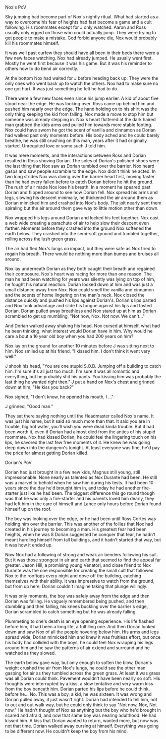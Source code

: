 
Nox's PoV

Sky jumping had become part of Nox's nightly ritual.  What had started as a way to overcome his fear of heights had fast become a game and a cult following.  His roommates except for J only watched.  Aaron and Ross usually only egged on those who could actually jump.  They were trying to get people to make a mistake.  God forbid anyone die, Nox would probably kill his roommates himself.

It was well past curfew they should have all been in their beds there were a few new faces watching.  Nox had already jumped. He usually went first.  Mostly he went first because it was his game.  But it was his reminder to others how to do bend air correctly. 

At the bottom Nox had waited for J before heading back up.  They were the only ones who went back up to watch the others.  Nox had to make sure no one got hurt. It was just something he felt he had to do.

There were a few new faces even since his jump earlier.  A kid of about five stood near the edge.  He was looking over.  Ross came up behind him and pushed him nearly over the edge.  The hand holding on to his shirt was the only thing keeping the kid from falling.  Nox made a move to stop him but someone was already stepping in.  Nox's heart fluttered at the dark haired man grabbed the kids arms and pulled him towards more stable footing.  Nox could have sworn he got the scent of vanilla and cinnamon as Dorian had walked past only moments before.  His body ached and he could barely breathe, he was still crushing on this man, years after it had originally started.  Unrequited love or some such J told him.  

It was mere moments, and the interactions between Ross and Dorian resulted in Ross shoving Dorian.   The soles of Dorian's polished shoes were the last thing that Nox saw as Dorian tumbled over the barrier.  Nox heard gasps and saw people scramble to the edge.  Nox didn't think he acted.  In two long strides Nox was diving over the barrier head first, moving faster than he had every fallen before to catch Dorian before he hit the ground.  The rush of air made Nox lose his breath.  In a moment he speared past Dorian and flipped around to see how Dorian fell.  Nox spread his arms and legs, slowing his descent minimally, he thickened the air around them as Dorian mimicked him and crashed into Nox's body.   The jolt nearly sent them spiraling but the air around them gave way to little motion other than down.

Nox wrapped his legs around Dorian and locked his feet together.  Nox cast a web wide creating a parachute of air to help slow their descent even farther.  Moments before they crashed into the ground Nox softened the earth below.  They crashed into the semi-soft ground and tumbled together, rolling across the lush green grass. 

The air had fled Nox's lungs on impact, but they were safe as Nox tried to regain his breath.  There would be nothing more than bumps and bruises all around.  

Nox lay underneath Dorian as they both caught their breath and regained their composure.  Nox's heart was racing for more than one reason.  The man he had been watching for years was silently was lying on top of him, he fought his natural reaction.  Dorian looked down at him and was just a small distance away from Nox.  Nox could smell the vanilla and cinnamon and the scents of home lingering on the man's neck.  Nox closed the distance quickly and pushed his lips against Dorian's.  Dorian's lips parted and Nox took advantage and slide his tongue against his lips and tasted Dorian.  Dorian pulled away breathless and Nox stared up at him as Dorian scrambled to get up mumbling, "Not now, Nox.  Not now.  We can't..."  

And Dorian walked away shaking his head.  Nox cursed at himself, what had he been thinking, what interest would Dorian have in him.  Why would he care a bout a 16 year old boy when you had 200 years on him?

Nox lay on the ground for another 10 minutes before J was sitting next to him.  Nox smiled up at his friend, "I kissed him.  I don't think it went very well."

J shook his head, "You are one stupid S.O.B.  Jumping off a building to catch him. I'm sure it's all just too much.  I'm sure it was all romantic and everything, but he probably shit his pants.   You kissing him was probably the last thing he wanted right then."  J put a hand on Nox's chest and grinned down at him, "He kiss you back?"

Nox sighed, "I don't know, he opened his mouth, I ..."

J grinned, "Good man."

They sat there saying nothing until the Headmaster called Nox's name.  It was just his name, but it said so much more than that.  It said you are in trouble, big hot water, you'll wish you were dead kinda trouble.  But it had been worth it, even if Dorian had almost died from the antics of his stupid roommate.  Nox had kissed Dorian, he could feel the lingering touch on his lips, he savored the last few free moments of it.  He knew he was going deep down into the dungeon's tonight.  At least everyone was fine, he'd pay the price for almost getting Dorian killed.

Dorian's PoV

Dorian had just brought in a few new kids, Magnus still young, still impressionable.  None nearly as talented as Nox Durante had been.  He still was a marvel to behold when he saw him during his tests.  It had been 10 years since the day he'd brought him in, and today he had another fire-starter just like he had been.  The biggest difference this go round though was that he was only a fire-starter and his parents loved him dearly, they had left him in the care of himself and Lance only hours before Dorian found himself up on the roof.  

The boy was looking over the edge, or he had been until Ross Cortes was holding him over the barrier.  This was another of the follies that Nox had created in his journey to becoming a man.  His greatest fear had been heights, when he was 8 Dorian suggested he conquer that fear, he hadn't meant hurdling himself from tall buildings, and it hadn't started that way, but it was how it ended up.

Now Nox had a following of strong and weak air benders following his suit.  But it was those strongest in air and earth that seemed to find the appeal far greater.  Jason Hill, a promising young Venatori, and close friend to Nox Durante was the one responsible for creating the small cult that followed Nox to the rooftops every night and dove off the building, catching themselves with their ability.  It was impressive to watch from the ground, but from up here, Dorian couldn't imagine taking that plunge willingly.

It was only moments, the boy was safely away from the edge and then Dorian was falling.  He vaguely remembered being pushed, and then stumbling and then falling, his knees buckling over the barrier's edge, Dorian scrambled to catch something but he was already falling.

Plummeting to one's death is an eye opening experience.  His life flashed before him, it had been a long life, a fulfilling one.  And then Dorian looked down and saw Nox of all the people hovering below him.   His arms and legs spread wide, Dorian mimicked him and knew it was fruitless effort, but once his body had collided with the boys, he could feel Nox wrapping his legs around him and he saw the patterns of air extend and surround and he watched as they slowed.  

The earth below gave way, but only enough to soften the blow, Dorian's weight crushed the air from Nox's lungs, he could see the other man gasping for air as they tumbled across the green grass.  At least it was grass was all Dorian could think.  Pavement wouldn't have been nearly so soft.  His thoughts were interrupted by a kiss, a slow tentative and very warm kiss from the boy beneath him.  Dorian parted his lips before he could think, before he... No.  This was a boy, a kid, he was sixteen.  It was wrong and Dorian pulled away, it just wasn't right.  Dorian had intended to tell him, not to out and out walk way, but he could only think to say "Not now, Nox, Not now."  He hadn't thought of Nox as anything but the boy who he'd brought in scared and afraid, and now that same boy was nearing adulthood.  He had kissed him.  A kiss that Dorian wanted to return, wanted more, but now was not that time.  Dorian walked away cursing at himself.  Everything was going to be different now.  He couldn't keep the boy from his mind.


